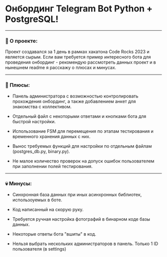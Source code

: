 # Онбординг Telegram Bot Python + PostgreSQL!

---

### 💖 О проекте:

Проект создавался за 1 день в рамках хакатона Code Rocks 2023 и является сырым. Если вам требуется пример интересного бота для проведения онбординг - рекомендую рассмотреть данных проект и в нынешнем readme я расскажу о плюсах и минусах.

---

### 💎 Плюсы:

- Панель администратора с возможностью контролировать прохождения онбординг, а также добавлением анкет для знакомства с коллективом.

- Отдельный файл с некоторыми ответами и кнопками бота для быстрой настройки.
  
- Использование FSM для перемещения по этапам тестирования и временного хранения данных с них.

- Вынос требуемых функций для настройки по отдельным файлам (postgres_db.py, binary.py).

- Не малое количество проверок на допуск ошибок пользователем при заполнении полей тестирования.

  
---

### 💀 Минусы:

- Синхронная база данных при иных асинхронных библиотек, использоуемых в боте.

-  Код написанный на скорую руку.

- Требуется ручная настройка фотографий в бинарном коде базы данных.

- Некоторые ответы бота "вшиты" в код.

- Нельзя выбрать нескольких администраторов в панель. Только 1 ID пользователя (в settings)
